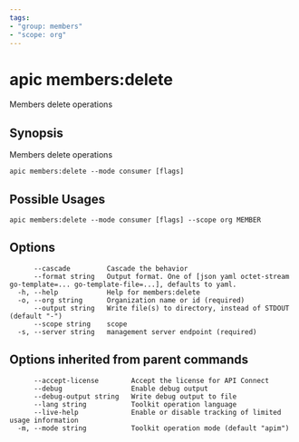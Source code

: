 ```yaml
---
tags:
- "group: members"
- "scope: org"
---
```

# apic members:delete

Members delete operations

## Synopsis

Members delete operations

```
apic members:delete --mode consumer [flags]
```

## Possible Usages

```
apic members:delete --mode consumer [flags] --scope org MEMBER
```

## Options

```
      --cascade         Cascade the behavior
      --format string   Output format. One of [json yaml octet-stream go-template=... go-template-file=...], defaults to yaml.
  -h, --help            Help for members:delete
  -o, --org string      Organization name or id (required)
      --output string   Write file(s) to directory, instead of STDOUT (default "-")
      --scope string    scope
  -s, --server string   management server endpoint (required)
```

## Options inherited from parent commands

```
      --accept-license        Accept the license for API Connect
      --debug                 Enable debug output
      --debug-output string   Write debug output to file
      --lang string           Toolkit operation language
      --live-help             Enable or disable tracking of limited usage information
  -m, --mode string           Toolkit operation mode (default "apim")
```
